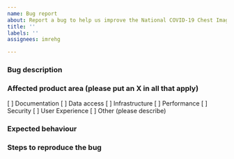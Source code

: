 ```yaml
---
name: Bug report
about: Report a bug to help us improve the National COVID-19 Chest Imaging Database
title: ''
labels: ''
assignees: imrehg

---
```


### Bug description

### Affected product area (please put an X in all that apply)

[ ] Documentation
[ ] Data access
[ ] Infrastructure
[ ] Performance
[ ] Security
[ ] User Experience
[ ] Other (please describe)

### Expected behaviour

### Steps to reproduce the bug
